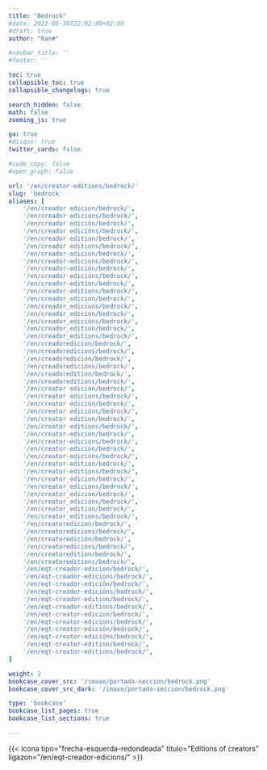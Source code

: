 ```yaml
---
title: "Bedrock"
#date: 2022-05-30T22:02:00+02:00
#draft: true
author: "Ran#"

#navbar_title: ''
#footer: ''

toc: true
collapsible_toc: true
collapsible_changelogs: true

search_hidden: false
math: false
zooming_js: true

ga: true
#disqus: true
twitter_cards: false

#code_copy: false
#open_graph: false

url: '/en/creator-editions/bedrock/'
slug: 'bedrock'
aliases: [
    '/en/creador edicion/bedrock/',
    '/en/creador edicions/bedrock/',
    '/en/creador edición/bedrock/',
    '/en/creador edicións/bedrock/',
    '/en/creador edition/bedrock/',
    '/en/creador editions/bedrock/',
    '/en/creador-edicion/bedrock/',
    '/en/creador-edicions/bedrock/',
    '/en/creador-edición/bedrock/',
    '/en/creador-edicións/bedrock/',
    '/en/creador-edition/bedrock/',
    '/en/creador-editions/bedrock/',
    '/en/creador_edicion/bedrock/',
    '/en/creador_edicions/bedrock/',
    '/en/creador_edición/bedrock/',
    '/en/creador_edicións/bedrock/',
    '/en/creador_edition/bedrock/',
    '/en/creador_editions/bedrock/',
    '/en/creadoredicion/bedrock/',
    '/en/creadoredicions/bedrock/',
    '/en/creadoredición/bedrock/',
    '/en/creadoredicións/bedrock/',
    '/en/creadoredition/bedrock/',
    '/en/creadoreditions/bedrock/',
    '/en/creator edicion/bedrock/',
    '/en/creator edicions/bedrock/',
    '/en/creator edición/bedrock/',
    '/en/creator edicións/bedrock/',
    '/en/creator edition/bedrock/',
    '/en/creator editions/bedrock/',
    '/en/creator-edicion/bedrock/',
    '/en/creator-edicions/bedrock/',
    '/en/creator-edición/bedrock/',
    '/en/creator-edicións/bedrock/',
    '/en/creator-edition/bedrock/',
    '/en/creator-editions/bedrock/',
    '/en/creator_edicion/bedrock/',
    '/en/creator_edicions/bedrock/',
    '/en/creator_edición/bedrock/',
    '/en/creator_edicións/bedrock/',
    '/en/creator_edition/bedrock/',
    '/en/creator_editions/bedrock/',
    '/en/creatoredicion/bedrock/',
    '/en/creatoredicions/bedrock/',
    '/en/creatoredición/bedrock/',
    '/en/creatoredicións/bedrock/',
    '/en/creatoredition/bedrock/',
    '/en/creatoreditions/bedrock/',
    '/en/eqt-creador-edicion/bedrock/',
    '/en/eqt-creador-edicions/bedrock/',
    '/en/eqt-creador-edición/bedrock/',
    '/en/eqt-creador-edicións/bedrock/',
    '/en/eqt-creador-edition/bedrock/',
    '/en/eqt-creador-editions/bedrock/',
    '/en/eqt-creator-edicion/bedrock/',
    '/en/eqt-creator-edicions/bedrock/',
    '/en/eqt-creator-edición/bedrock/',
    '/en/eqt-creator-edicións/bedrock/',
    '/en/eqt-creator-edition/bedrock/',
    '/en/eqt-creator-editions/bedrock/',
]

weight: 2
bookcase_cover_src: '/imaxe/portada-seccion/bedrock.png'
bookcase_cover_src_dark: '/imaxe/portada-seccion/bedrock.png'

type: 'bookcase'
bookcase_list_pages: true
bookcase_list_sections: true

---
```


{{< icona tipo="frecha-esquerda-redondeada" titulo="Editions of creators" ligazon="/en/eqt-creador-edicions/" >}}
